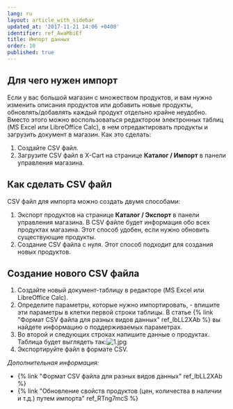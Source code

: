 ```yaml
---
lang: ru
layout: article_with_sidebar
updated_at: '2017-11-21 14:06 +0400'
identifier: ref_AwaMbiEf
title: Импорт данных
order: 10
published: true
---
```

## Для чего нужен импорт

Если у вас большой магазин с множеством продуктов, и вам нужно изменить описания продуктов или добавить новые продукты, обновлять/добавлять каждый продукт отдельно крайне неудобно. Вместо этого можно воспользоваться редактором электронных таблиц (MS Excel или LibreOffice Calc), в нем отредактировать продукты и загрузить документ в магазин. Как это сделать:

1.  Создайте CSV файл.
2.  Загрузите CSV файл в X-Cart на странице **Каталог / Импорт** в панели управления магазина.

## Как сделать CSV файл

CSV файл для импорта можно создать двумя способами:

1.  Экспорт продуктов на странице **Каталог / Экспорт** в панели управления магазина. В CSV файле будет информация обо всех продуктах магазина. Этот способ удобен, если нужно обновить существующие продукты.
2.  Создание CSV файла с нуля. Этот способ подходит для создания новых продуктов.

## Создание нового CSV файла

1.  Создайте новый документ-таблицу в редакторе (MS Excel или LibreOffice Calc).
2.  Определите параметры, которые нужно импортировать, - впишите эти параметры в клетки первой строки таблицы. В статье {% link "Формат CSV файла для разных видов данных" ref_IbLL2XAb %} вы найдете информацию о поддерживаемых параметрах.
3.  Во второй и следующих строках напишите данные о продуктах. Таблица будет выглядеть так:![1.jpg]({{site.baseurl}}/attachments/ref_AwaMbiEf/1.jpg)
4.  Экспортируйте файл в формате CSV.

_Дополнительная информация:_

*   {% link "Формат CSV файла для разных видов данных" ref_IbLL2XAb %}
*   {% link "Обновление свойств продуктов (цен, количества в наличии и т.д.) путем импорта" ref_RTng7mcS %}

